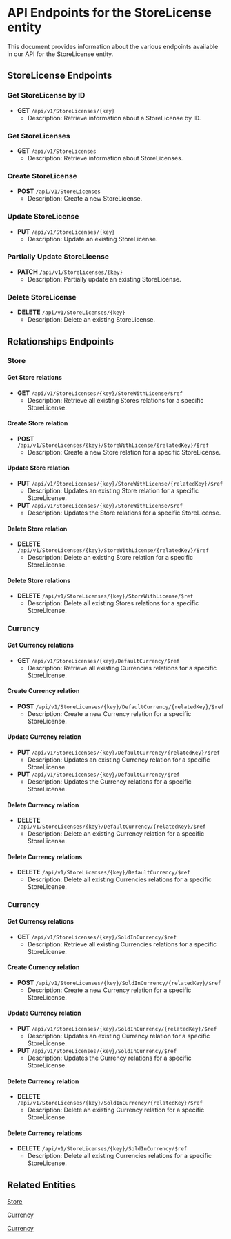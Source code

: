 # API Endpoints for the StoreLicense entity

This document provides information about the various endpoints available in our API for the StoreLicense entity.

## StoreLicense Endpoints

### Get StoreLicense by ID
- **GET** `/api/v1/StoreLicenses/{key}`
  - Description: Retrieve information about a StoreLicense by ID.
  
### Get StoreLicenses
- **GET** `/api/v1/StoreLicenses`
  - Description: Retrieve information about StoreLicenses.

### Create StoreLicense
- **POST** `/api/v1/StoreLicenses`
  - Description: Create a new StoreLicense.

### Update StoreLicense
- **PUT** `/api/v1/StoreLicenses/{key}`
  - Description: Update an existing StoreLicense.

### Partially Update StoreLicense
- **PATCH** `/api/v1/StoreLicenses/{key}`
  - Description: Partially update an existing StoreLicense.
 
### Delete StoreLicense
- **DELETE** `/api/v1/StoreLicenses/{key}`
  - Description: Delete an existing StoreLicense.

## Relationships Endpoints

### Store

#### Get Store relations
- **GET** `/api/v1/StoreLicenses/{key}/StoreWithLicense/$ref`
  - Description: Retrieve all existing Stores relations for a specific StoreLicense.
  
#### Create Store relation
- **POST** `/api/v1/StoreLicenses/{key}/StoreWithLicense/{relatedKey}/$ref`
  - Description: Create a new Store relation for a specific StoreLicense.
  
#### Update Store relation
- **PUT** `/api/v1/StoreLicenses/{key}/StoreWithLicense/{relatedKey}/$ref`
  - Description: Updates an existing Store relation for a specific StoreLicense.
- **PUT** `/api/v1/StoreLicenses/{key}/StoreWithLicense/$ref`
  - Description: Updates the Store relations for a specific StoreLicense.

#### Delete Store relation
- **DELETE** `/api/v1/StoreLicenses/{key}/StoreWithLicense/{relatedKey}/$ref`
  - Description: Delete an existing Store relation for a specific StoreLicense.

#### Delete Store relations
- **DELETE** `/api/v1/StoreLicenses/{key}/StoreWithLicense/$ref`
  - Description: Delete all existing Stores relations for a specific StoreLicense.

### Currency

#### Get Currency relations
- **GET** `/api/v1/StoreLicenses/{key}/DefaultCurrency/$ref`
  - Description: Retrieve all existing Currencies relations for a specific StoreLicense.
  
#### Create Currency relation
- **POST** `/api/v1/StoreLicenses/{key}/DefaultCurrency/{relatedKey}/$ref`
  - Description: Create a new Currency relation for a specific StoreLicense.
  
#### Update Currency relation
- **PUT** `/api/v1/StoreLicenses/{key}/DefaultCurrency/{relatedKey}/$ref`
  - Description: Updates an existing Currency relation for a specific StoreLicense.
- **PUT** `/api/v1/StoreLicenses/{key}/DefaultCurrency/$ref`
  - Description: Updates the Currency relations for a specific StoreLicense.

#### Delete Currency relation
- **DELETE** `/api/v1/StoreLicenses/{key}/DefaultCurrency/{relatedKey}/$ref`
  - Description: Delete an existing Currency relation for a specific StoreLicense.

#### Delete Currency relations
- **DELETE** `/api/v1/StoreLicenses/{key}/DefaultCurrency/$ref`
  - Description: Delete all existing Currencies relations for a specific StoreLicense.

### Currency

#### Get Currency relations
- **GET** `/api/v1/StoreLicenses/{key}/SoldInCurrency/$ref`
  - Description: Retrieve all existing Currencies relations for a specific StoreLicense.
  
#### Create Currency relation
- **POST** `/api/v1/StoreLicenses/{key}/SoldInCurrency/{relatedKey}/$ref`
  - Description: Create a new Currency relation for a specific StoreLicense.
  
#### Update Currency relation
- **PUT** `/api/v1/StoreLicenses/{key}/SoldInCurrency/{relatedKey}/$ref`
  - Description: Updates an existing Currency relation for a specific StoreLicense.
- **PUT** `/api/v1/StoreLicenses/{key}/SoldInCurrency/$ref`
  - Description: Updates the Currency relations for a specific StoreLicense.

#### Delete Currency relation
- **DELETE** `/api/v1/StoreLicenses/{key}/SoldInCurrency/{relatedKey}/$ref`
  - Description: Delete an existing Currency relation for a specific StoreLicense.

#### Delete Currency relations
- **DELETE** `/api/v1/StoreLicenses/{key}/SoldInCurrency/$ref`
  - Description: Delete all existing Currencies relations for a specific StoreLicense.

## Related Entities

[Store](StoreEndpoints.md)

[Currency](CurrencyEndpoints.md)

[Currency](CurrencyEndpoints.md)

